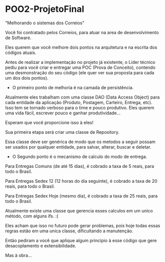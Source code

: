 # POO2-ProjetoFinal


"Melhorando o sistemas dos Correios"

Você foi contratado pelos Correios, para atuar na area de desenvolvimento de Software.

Eles querem que você melhore dois pontos na arquitetura e na escrita dos códigos atuais. 

Antes de realizar a implementação no projeto já existente, o Lider técnico pediu para você criar e entregar uma POC (Prova de Conceito),
contendo uma desmonstração do seu código (ele quer ver sua proposta para cada um dos dois pontos).


* O primeiro ponto de melhoria é na camada de persistência.

Atualmente eles trabalham com uma classe DAO (Data Access Object) para cada entidade da aplicação (Produto, Postagem, Carteiro, Entrega, etc).
Isso tem se tornado verboso para o time e pouco produtivo. Eles querem uma vida fácil, escrever pouco e ganhar produtividade...

Esperam que você proporcione isso à eles!

Sua primeira etapa será criar uma classe de Repository.

Essa classe deve ser genérica de modo que os metodos a seguir possam ser usados por qualquer entidade, para salvar, alterar, buscar e deletar.


* O Segundo ponto é o mecanismo de calculo do modo de entrega.

Para Entregas Comuns (de até 15 dias), é cobrado a taxa de 5 reais, para todo o Brasil.

Para Entregas Sedex 12 (12 horas do dia seguinte), é cobrado a taxa de 20 reais, para todo o Brasil.

Para Entregas Sedex Hoje (mesmo dia), é cobrado a taxa de 25 reais, para todo o Brasil.

Atualmente existe uma classe que gerencia esses calculos em um unico método, com alguns ifs. :(

Eles acham que isso no futuro pode gerar problemas, pois hoje todas essas regras estão em uma unica classe,  dificultando a manutenção.

Então pediram a você que aplique algum principio à esse código que gere desacoplamento e extensibilidade.

Mas à obra...
